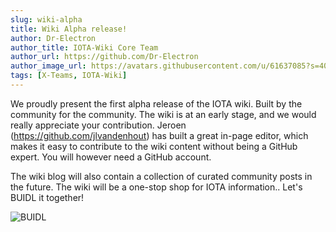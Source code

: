 ```yaml
---
slug: wiki-alpha
title: Wiki Alpha release!
author: Dr-Electron
author_title: IOTA-Wiki Core Team
author_url: https://github.com/Dr-Electron
author_image_url: https://avatars.githubusercontent.com/u/61637085?s=400&u=af6caa142c72ef0212a8f9f6798a19878fdd1dae&v=4
tags: [X-Teams, IOTA-Wiki]
---
```


We proudly present the first alpha release of the IOTA  wiki. Built by the community for the community. The wiki is at an early stage, and we would really appreciate your contribution.
Jeroen (https://github.com/jlvandenhout) has built a great in-page editor, which makes it easy to contribute to the wiki content without being a GitHub expert. You will however need a GitHub account. 

The wiki blog will also contain a collection of curated community posts in the future. The wiki will be a one-stop shop for IOTA information.. Let's BUIDL it together!

![BUIDL](/img/buidl-bridge.gif)